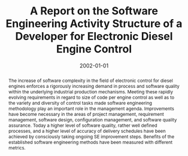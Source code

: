 ---
abstract: The increase of software complexity in the field of electronic control for
  diesel engines enforces a rigorously increasing demand in process and software quality
  within the underlying industrial production mechanisms. Meeting these rapidly evolving
  requirements in regard to size of code per engine control as well as to the variety
  and diversity of control tasks made software engineering methodology play an important
  role in the management agenda. Improvements have become necessary in the areas of
  project management, requirement management, software design, configuration management,
  and software quality assurance. Today a higher level of software quality, rather
  well defined processes, and a higher level of accuracy of delivery schedules have
  been achieved by consciously taking ongoing SE improvement steps. Benefits of the
  established software engineering methods have been measured with different metrics.
authors:
- Christoph Falk
- Thomas Grechenig
- Wolfgang Zuser
- Peter Fessl
- Robert Bosch
date: '2002-01-01'
featured: false
links:
- name: Publik
  url: https://publik.tuwien.ac.at/showentry.php?ID=136984&lang=2
publication_types:
- '6'
publishDate: '2002-01-01'
specifics: 'in: "Proceedings of the sixth IASTED International Conference on Software
  Engineering and Applications", ACTA Press, 2002, ISBN: 08898963237, S. 361 - 366.'
title: A Report on the Software Engineering Activity Structure of a Developer for
  Electronic Diesel Engine Control
url_pdf: ''
---